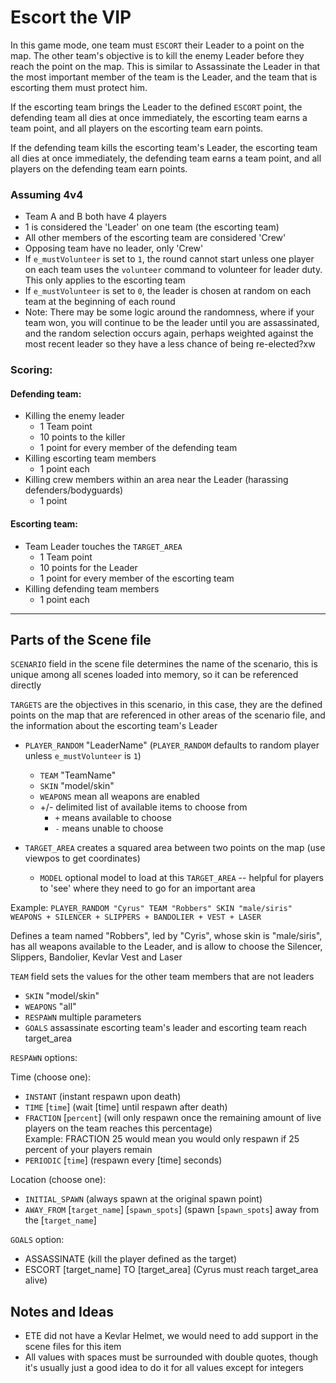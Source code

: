 # Escort the VIP

In this game mode, one team must `ESCORT` their Leader to a point on the map.  The other team's objective is to kill the enemy Leader before they reach the point on the map.  This is similar to Assassinate the Leader in that the most important member of the team is the Leader, and the team that is escorting them must protect him.

If the escorting team brings the Leader to the defined `ESCORT` point, the defending team all dies at once immediately, the escorting team earns a team point, and all players on the escorting team earn points.

If the defending team kills the escorting team's Leader, the escorting team all dies at once immediately, the defending team earns a team point, and all players on the defending team earn points.

### Assuming 4v4

* Team A and B both have 4 players
* 1 is considered the 'Leader' on one team (the escorting team)
* All other members of the escorting team are considered 'Crew'
* Opposing team have no leader, only 'Crew'
* If `e_mustVolunteer` is set to `1`, the round cannot start unless one player on each team uses the `volunteer` command to volunteer for leader duty.  This only applies to the escorting team
* If `e_mustVolunteer` is set to `0`, the leader is chosen at random on each team at the beginning of each round
* Note: There may be some logic around the randomness, where if your team won, you will continue to be the leader until you are assassinated, and the random selection occurs again, perhaps weighted against the most recent leader so they have a less chance of being re-elected?xw

### Scoring:

#### Defending team:
* Killing the enemy leader
    * 1 Team point
    * 10 points to the killer
    * 1 point for every member of the defending team
* Killing escorting team members
    * 1 point each
* Killing crew members within an area near the Leader (harassing defenders/bodyguards)
    * 1 point

#### Escorting team:
* Team Leader touches the `TARGET_AREA`
    * 1 Team point
    * 10 points for the Leader
    * 1 point for every member of the escorting team
* Killing defending team members
    * 1 point each

---

## Parts of the Scene file

`SCENARIO` field in the scene file determines the name of the scenario, this is unique among all scenes loaded into memory, so it can be referenced directly

`TARGETS` are the objectives in this scenario, in this case, they are the defined points on the map that are referenced in other areas of the scenario file, and the information about the escorting team's Leader
* `PLAYER_RANDOM` "LeaderName" (`PLAYER_RANDOM` defaults to random player unless `e_mustVolunteer` is `1`)
    * `TEAM` "TeamName" 
    * `SKIN` "model/skin" 
    * `WEAPONS` mean all weapons are enabled 
    * +/- delimited list of available items to choose from
        * `+` means available to choose
        * `-` means unable to choose

* `TARGET_AREA` creates a squared area between two points on the map (use viewpos to get coordinates)
    * `MODEL` optional model to load at this `TARGET_AREA` -- helpful for players to 'see' where they need to go for an important area


Example: `PLAYER_RANDOM "Cyrus" TEAM "Robbers" SKIN "male/siris" WEAPONS + SILENCER + SLIPPERS + BANDOLIER + VEST + LASER`


Defines a team named "Robbers", led by "Cyris", whose skin is "male/siris", has all weapons available to the Leader, and is allow to choose the Silencer, Slippers, Bandolier, Kevlar Vest and Laser

`TEAM` field sets the values for the other team members that are not leaders
* `SKIN` "model/skin"
* `WEAPONS` "all"
* `RESPAWN` multiple parameters
* `GOALS` assassinate escorting team's leader and escorting team reach target_area

`RESPAWN` options:

Time (choose one):
* `INSTANT` (instant respawn upon death)
* `TIME` [`time`] (wait [time] until respawn after death)
* `FRACTION` [`percent`] (will only respawn once the remaining amount of live players on the team reaches this percentage)  
Example: FRACTION 25 would mean you would only respawn if 25 percent of your players remain
* `PERIODIC` [`time`] (respawn every [time] seconds)

Location (choose one):
* `INITIAL_SPAWN` (always spawn at the original spawn point)
* `AWAY_FROM` [`target_name`] [`spawn_spots`] (spawn [`spawn_spots`] away from the [`target_name`]

`GOALS` option:
* ASSASSINATE (kill the player defined as the target)
* ESCORT [target_name] TO [target_area] (Cyrus must reach target_area alive)

## Notes and Ideas

* ETE did not have a Kevlar Helmet, we would need to add support in the scene files for this item
* All values with spaces must be surrounded with double quotes, though it's usually just a good idea to do it for all values except for integers
